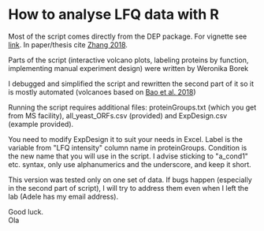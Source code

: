 # How to analyse LFQ data with R

Most of the script comes directly from the DEP package. For vignette see [link](https://www.bioconductor.org/packages/devel/bioc/vignettes/DEP/inst/doc/DEP.html). In paper/thesis cite [Zhang 2018](https://doi.org/10.1038/nprot.2017.147).

Parts of the script (interactive volcano plots, labeling proteins by function, implementing manual experiment design) were written by Weronika Borek

I debugged and simplified the script and rewritten the second part of it so it is mostly automated (volcanoes based on [Bao et al. 2018](https://elifesciences.org/articles/33465))

Running the script requires additional files: proteinGroups.txt (which you get from MS facility), all_yeast_ORFs.csv (provided) and ExpDesign.csv (example provided). 

You need to modify ExpDesign it to suit your needs in Excel. Label is the variable from "LFQ intensity" column name in proteinGroups. Condition is the new name that you will use in the script. I advise sticking to "a_cond1" etc. syntax, only use alphanumerics and the underscore, and keep it short.

This version was tested only on one set of data. If bugs happen (especially in the second part of script), I will try to address them even when I left the lab (Adele has my email address).

Good luck.   
Ola